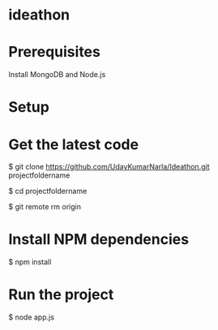# ideathon

# Prerequisites

  Install MongoDB and Node.js

# Setup

# Get the latest code
$ git clone https://github.com/UdayKumarNarla/Ideathon.git projectfoldername

$ cd projectfoldername

$ git remote rm origin

# Install NPM dependencies
$ npm install

# Run the project
$ node app.js
